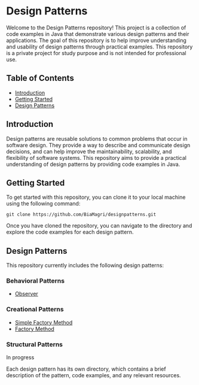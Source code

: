 # Design Patterns

Welcome to the Design Patterns repository! This project is a collection of code examples in Java that demonstrate various design patterns and their applications. The goal of this repository is to help improve understanding and usability of design patterns through practical examples.
This repository is a private project for study purpose and is not intended for professional use.

## Table of Contents

- [Introduction](#introduction)
- [Getting Started](#getting-started)
- [Design Patterns](#design-patterns)

## Introduction

Design patterns are reusable solutions to common problems that occur in software design. They provide a way to describe and communicate design decisions, and can help improve the maintainability, scalability, and flexibility of software systems. This repository aims to provide a practical understanding of design patterns by providing code examples in Java.

## Getting Started

To get started with this repository, you can clone it to your local machine using the following command:

```
git clone https://github.com/BiaMagri/designpatterns.git
```

Once you have cloned the repository, you can navigate to the directory and explore the code examples for each design pattern.

## Design Patterns

This repository currently includes the following design patterns:

### Behavioral Patterns
- [Observer](https://github.com/BiaMagri/designpatterns/tree/master/src/main/java/com/behavioral/observer)

### Creational Patterns
- [Simple Factory Method](https://github.com/BiaMagri/designpatterns/tree/master/src/main/java/com/creational/simplefactory)
- [Factory Method](https://github.com/BiaMagri/designpatterns/tree/master/src/main/java/com/creational/factorymethod)

### Structural Patterns
In progress


Each design pattern has its own directory, which contains a brief description of the pattern, code examples, and any relevant resources.




